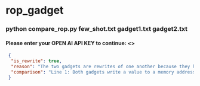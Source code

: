 # rop_gadget

### python compare_rop.py few_shot.txt gadget1.txt gadget2.txt 
#### Please enter your OPEN AI API KEY to continue: <<Enter your OPEN AI API KEY>>


```json
 {
  "is_rewrite": true, 
  "reason": "The two gadgets are rewrites of one another because they have the same sequence of operations and perform the same function.", 
  "comparison": "Line 1: Both gadgets write a value to a memory address\n\nLine 2: GADGET1 writes the value from %rax, while GADGET2 writes the value from %r13\n\nLine 3: Both gadgets zero out the %rax register\n\nLine 4: GADGET2 transfers control to the next gadget in the ROP chain, while GADGET1 uses the 'ret' instruction to transfer control" <br>
 }
```

